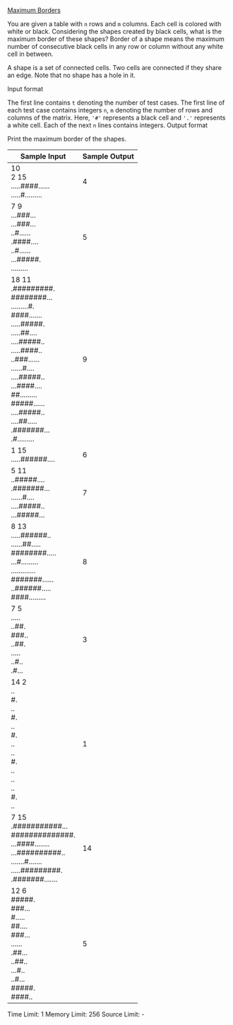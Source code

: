 [Maximum Borders](https://www.hackerearth.com/problem/algorithm/maximum-border-9767e14c/)

You are given a table with `n` rows and `m` columns. Each cell is colored with white or black. Considering the shapes created by black cells, what is the maximum border of these shapes? Border of a shape means the maximum number of consecutive black cells in any row or column without any white cell in between.

A shape is a set of connected cells. Two cells are connected if they share an edge. Note that no shape has a hole in it.

Input format

The first line contains `t` denoting the number of test cases.
The first line of each test case contains integers `n`, `m` denoting the number of rows and columns of the matrix. Here, `'#'` represents a black cell and `'.'` represents a white cell. 
Each of the next `n` lines contains  integers.
Output format

Print the maximum border of the shapes.

| Sample Input | Sample Output |
|-|-|
| 10<br>2 15<br>.....####......<br>.....#.........<br> | 4 |
| 7 9<br>...###...<br>...###...<br>..#......<br>.####....<br>..#......<br>...#####.<br>.........<br> | 5 |
| 18 11<br>.#########.<br>########...<br>.........#.<br>####.......<br>.....#####.<br>.....##....<br>....#####..<br>.....####..<br>..###......<br>......#....<br>....#####..<br>...####....<br>##.........<br>#####......<br>....#####..<br>....##.....<br>.#######...<br>.#.........<br> | 9 |
| 1 15<br>.....######....<br> | 6 |
| 5 11<br>..#####....<br>.#######...<br>......#....<br>....#####..<br>...#####...<br> | 7 |
| 8 13<br>.....######..<br>......##.....<br>########.....<br>...#.........<br>.............<br>#######......<br>..######.....<br>####.........<br> | 8 |
| 7 5<br>.....<br>..##.<br>###..<br>..##.<br>.....<br>..#..<br>.#...<br> | 3 |
| 14 2<br>..<br>#.<br>..<br>#.<br>..<br>#.<br>..<br>..<br>#.<br>..<br>..<br>..<br>#.<br>..<br> | 1 |
| 7 15<br>.###########...<br>##############.<br>...####........<br>...##########..<br>.......#.......<br>.....#########.<br>.#######.......<br> | 14 |
| 12 6<br>#####.<br>###...<br>#.....<br>##....<br>###...<br>......<br>.##...<br>..##..<br>...#..<br>..#...<br>#####.<br>####..<br> | 5 |

Time Limit: 1
Memory Limit: 256
Source Limit: -

